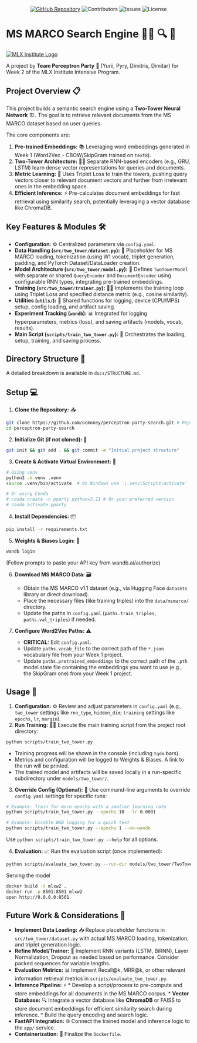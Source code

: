 <!-- Badges -->
<p align="center">
    <a href="https://github.com/YuriiOks/mlx-w2-two-tower-search-engine"><img src="https://img.shields.io/badge/GitHub-Repository-blue?style=for-the-badge&logo=github" alt="GitHub Repository"/></a>
    <img src="https://img.shields.io/github/contributors/YuriiOks/mlx-w2-two-tower-search-engine?style=for-the-badge" alt="Contributors"/>
    <img src="https://img.shields.io/github/issues/YuriiOks/mlx-w2-two-tower-search-engine?style=for-the-badge" alt="Issues"/>
    <img src="https://img.shields.io/github/license/YuriiOks/mlx-w2-two-tower-search-engine?style=for-the-badge" alt="License"/>
</p>

# MS MARCO Search Engine 🗼🗼 🔍 🧠

[![MLX Institute Logo](https://ml.institute/logo.png)](http://ml.institute)

A project by **Team Perceptron Party** 🎉 (Yurii, Pyry, Dimitris, Dimitar) for Week 2 of the MLX Institute Intensive Program.

## Project Overview 📋

This project builds a semantic search engine using a **Two-Tower Neural Network** 🏗️. The goal is to retrieve relevant documents from the MS MARCO dataset based on user queries.

The core components are:
1.  **Pre-trained Embeddings:** 📚 Leveraging word embeddings generated in Week 1 (Word2Vec - CBOW/SkipGram trained on `text8`).
2.  **Two-Tower Architecture:** 🏢🏢 Separate RNN-based encoders (e.g., GRU, LSTM) learn dense vector representations for queries and documents.
3.  **Metric Learning:** 📏 Uses Triplet Loss to train the towers, pushing query vectors closer to relevant document vectors and further from irrelevant ones in the embedding space.
4.  **Efficient Inference:** ⚡ Pre-calculates document embeddings for fast retrieval using similarity search, potentially leveraging a vector database like ChromaDB.

## Key Features & Modules 🛠️

*   **Configuration:** ⚙️ Centralized parameters via `config.yaml`.
*   **Data Handling (`src/two_tower/dataset.py`):** 🔄 Placeholder for MS MARCO loading, tokenization (using W1 vocab), triplet generation, padding, and PyTorch Dataset/DataLoader creation.
*   **Model Architecture (`src/two_tower/model.py`):** 🧩 Defines `TwoTowerModel` with separate or shared `QueryEncoder` and `DocumentEncoder` using configurable RNN types, integrating pre-trained embeddings.
*   **Training (`src/two_tower/trainer.py`):** 🏋️‍♀️ Implements the training loop using Triplet Loss and specified distance metric (e.g., cosine similarity).
*   **Utilities (`utils/`):** 🔧 Shared functions for logging, device (CPU/MPS) setup, config loading, and artifact saving.
*   **Experiment Tracking (`wandb`):** 📊 Integrated for logging hyperparameters, metrics (loss), and saving artifacts (models, vocab, results).
*   **Main Script (`scripts/train_two_tower.py`):** 🚀 Orchestrates the loading, setup, training, and saving process.

## Directory Structure 📁

A detailed breakdown is available in `docs/STRUCTURE.md`.

## Setup 💻

1.  **Clone the Repository:** 📥
```bash
git clone https://github.com/ocmoney/perceptron-party-search.git # Replace with your actual repo URL if different
cd perceptron-party-search
```
2.  **Initialize Git (if not cloned):** 🌱
```bash
git init && git add . && git commit -m "Initial project structure"
```
3.  **Create & Activate Virtual Environment:** 🐍
```bash
# Using venv
python3 -m venv .venv
source .venv/bin/activate  # On Windows use `\.venv\Scripts\activate`

# Or using Conda
# conda create -n pparty python=3.11 # Or your preferred version
# conda activate pparty
```
4.  **Install Dependencies:** 📦
```bash
pip install -r requirements.txt
```
5.  **Weights & Biases Login:** 🔑
```bash
wandb login
```
(Follow prompts to paste your API key from wandb.ai/authorize)

6.  **Download MS MARCO Data:** 🗃️
    *   Obtain the MS MARCO v1.1 dataset (e.g., via Hugging Face `datasets` library or direct download).
    *   Place the necessary files (like training triples) into the `data/msmarco/` directory.
    *   Update the paths in `config.yaml` (`paths.train_triples`, `paths.val_triples`) if needed.

7.  **Configure Word2Vec Paths:** ⚠️
    *   **CRITICAL:** Edit `config.yaml`.
    *   Update `paths.vocab_file` to the correct path of the `*.json` vocabulary file from your Week 1 project.
    *   Update `paths.pretrained_embeddings` to the correct path of the `.pth` model state file containing the embeddings you want to use (e.g., the SkipGram one) from your Week 1 project.

## Usage 🚦

1.  **Configuration:** ⚙️ Review and adjust parameters in `config.yaml` (e.g., `two_tower` settings like `rnn_type`, `hidden_dim`; `training` settings like `epochs`, `lr`, `margin`).
2.  **Run Training:** 🏃‍♂️ Execute the main training script from the project root directory:
```bash
python scripts/train_two_tower.py
```
*   Training progress will be shown in the console (including `tqdm` bars).
*   Metrics and configuration will be logged to Weights & Biases. A link to the run will be printed.
*   The trained model and artifacts will be saved locally in a run-specific subdirectory under `models/two_tower/`.

3.  **Override Config (Optional):** 🔄 Use command-line arguments to override `config.yaml` settings for specific runs:
```bash
# Example: Train for more epochs with a smaller learning rate
python scripts/train_two_tower.py --epochs 10 --lr 0.0001

# Example: Disable W&B logging for a quick test
python scripts/train_two_tower.py --epochs 1 --no-wandb
```

Use `python scripts/train_two_tower.py --help` for all options.

4.  **Evaluation:** 📈 Run the evaluation script (once implemented):
```bash
python scripts/evaluate_two_tower.py --run-dir models/two_tower/TwoTower_RNN_... # Path to saved run
```


Serving the model
```bash
docker build -t mlxw2 .
docker run -p 8501:8501 mlxw2
open http://0.0.0.0:8501
```


## Future Work & Considerations 🔮

*   **Implement Data Loading:** 📥 Replace placeholder functions in `src/two_tower/dataset.py` with actual MS MARCO loading, tokenization, and triplet generation logic.
*   **Refine Model/Trainer:** 🔧 Implement RNN variants (LSTM, BiRNN), Layer Normalization, Dropout as needed based on performance. Consider packed sequences for variable lengths.
*   **Evaluation Metrics:** 📊 Implement Recall@k, MRR@k, or other relevant information retrieval metrics in `scripts/evaluate_two_tower.py`.
*   **Inference Pipeline:** ⚡
        *   Develop a script/process to pre-compute and store embeddings for all documents in the MS MARCO corpus.
        *   **Vector Database:** 🔍 Integrate a vector database like **ChromaDB** or FAISS to store document embeddings for efficient similarity search during inference.
        *   Build the query encoding and search logic.
*   **FastAPI Integration:** 🌐 Connect the trained model and inference logic to the `app/` service.
*   **Containerization:** 🐳 Finalize the `Dockerfile`.
